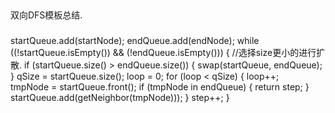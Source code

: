 ##
双向DFS模板总结.

###
startQueue.add(startNode);
endQueue.add(endNode);
while ((!startQueue.isEmpty()) && (!endQueue.isEmpty())) {
    //选择size更小的进行扩散.
    if (startQueue.size() > endQueue.size()) {
        swap(startQueue, endQueue);
    }
    qSize = startQueue.size();
    loop = 0;
    for (loop < qSize) {
        loop++;  
        tmpNode =  startQueue.front();
        if (tmpNode in endQueue) {
            return step;
        }
        startQueue.add(getNeighbor(tmpNode)));
    }
    step++; 
}
